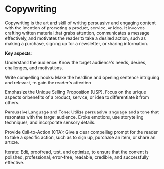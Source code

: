 # Copywriting

Copywriting is the art and skill of writing persuasive and engaging content with the intention of promoting a product, service, or idea. It involves crafting written material that grabs attention, communicates a message effectively, and motivates the reader to take a desired action, such as making a purchase, signing up for a newsletter, or sharing information.

**Key aspects**:

Understand the audience: Know the target audience's needs, desires, challenges, and motivations.

Write compelling hooks: Make the headline and opening sentence intriguing and relevant, to gain the reader's attention.

Emphasize the Unique Selling Proposition (USP). Focus on the unique aspects or benefits of a product, service, or idea to differentiate it from others.

Persuasive Language and Tone: Utilize persuasive language and a tone that resonates with the target audience. Evoke emotions, use storytelling techniques, and incorporate sensory details.

Provide Call-to-Action (CTA): Give a clear compelling prompt for the reader to take a specific action, such as to sign up, purchase an item, or share an article.

Iterate: Edit, proofread, test, and optimize, to ensure that the content is polished, professional,  error-free, readable, credibile, and successfully effective.
